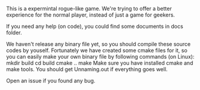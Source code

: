 This is a expermintal rogue-like game.
We're trying to offer a better experience for the normal player, instead of
just a game for geekers.

If you need any help (on code), you could find some documents in docs folder.

We haven't release any binary file yet, so you should compile these source
codes by youself. Fortunately we have created some cmake files for it, so you
can easily make your own binary file by following commands (on Linux):
  mkdir build
  cd build
  cmake ..
  make
Make sure you have installed cmake and make tools. You should get
  Unnaming.out
if everything goes well.

Open an issue if you found any bug.
